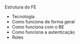 

Estrutura do FE
+ Tecnologia
+ Como funciona de forma geral
+ Como funciona com o BE
+ Como funciona a autenticação
+ Roles
